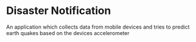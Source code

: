# Disaster Notification

An application which collects data from mobile devices and tries to predict earth quakes based on the devices accelerometer
